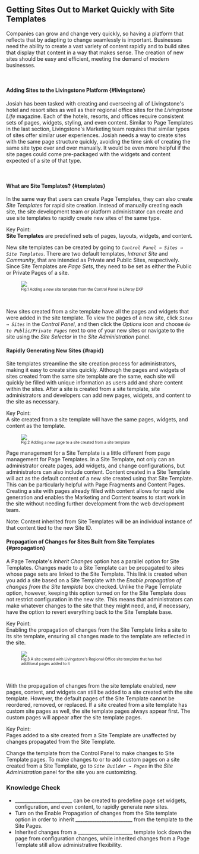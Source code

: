 ## Getting Sites Out to Market Quickly with Site Templates

Companies can grow and change very quickly, so having a platform that reflects that by adapting to change seamlessly is important. Businesses need the ability to create a vast variety of content rapidly and to build sites that display that content in a way that makes sense. The creation of new sites should be easy and efficient, meeting the demand of modern businesses.

<br/>

#### Adding Sites to the Livingstone Platform {#livingstone}

Josiah has been tasked with creating and overseeing all of Livingstone's hotel and resort sites as well as their regional office sites for the _Livingstone Life_ magazine. Each of the hotels, resorts, and offices require consistent sets of pages, widgets, styling, and even content. Similar to Page Templates in the last section, Livingstone's Marketing team requires that similar types of sites offer similar user experiences. Josiah needs a way to create sites with the same page structure quickly, avoiding the time sink of creating the same site type over and over manually. It would be even more helpful if the site pages could come pre-packaged with the widgets and content expected of a site of that type.

<br/>

#### What are Site Templates? {#templates}

In the same way that users can create Page Templates, they can also create _Site Templates_ for rapid site creation. Instead of manually creating each site, the site development team or platform administrator can create and use site templates to rapidly create new sites of the same type.

<div class="key-point">
Key Point: <br />
<b>Site Templates</b> are predefined sets of pages, layouts, widgets, and content.
</div>

New site templates can be created by going to _`Control Panel → Sites → Site Templates`_. There are two default templates, _Intranet Site_ and _Community_, that are intended as Private and Public Sites, respectively. Since Site Templates are _Page Sets_, they need to be set as either the Public or Private Pages of a site.

<figure>
	<img src="../images/lecture-images/new-site-template.png" style="max-height: 20%" />
	<figcaption style="font-size: x-small">Fig.1 Adding a new site template from the Control Panel in Liferay DXP</figcaption>
</figure>

<br />

New sites created from a site template have all the pages and widgets that were added in the site template. To view the pages of a new site, click _`Sites → Sites`_ in the _Control Panel_, and then click the _Options_ icon and choose _`Go to Public/Private Pages`_ next to one of your new sites or navigate to the site using the _Site Selector_ in the _Site Administration_ panel.

#### Rapidly Generating New Sites {#rapid}

Site templates streamline the site creation process for administrators, making it easy to create sites quickly. Although the pages and widgets of sites created from the same site template are the same, each site will quickly be filled with unique information as users add and share content within the sites. After a site is created from a site template, site administrators and developers can add new pages, widgets, and content to the site as necessary.

<div class="key-point">
Key Point: <br />
A site created from a site template will have the same pages, widgets, and content as the template.
</div>

<figure>
	<img src="../images/lecture-images/new-page-site-template.png" style="max-height: 27%" />
	<figcaption style="font-size: x-small">Fig.2 Adding a new page to a site created from a site template</figcaption>
</figure>

Page management for a Site Template is a little different from page management for Page Templates. In a Site Template, not only can an administrator create pages, add widgets, and change configurations, but administrators can also include content. Content created in a Site Template will act as the default content of a new site created using that Site Template. This can be particularly helpful with Page Fragments and Content Pages. Creating a site with pages already filled with content allows for rapid site generation and enables the Marketing and Content teams to start work in the site without needing further development from the web development team.

<div class="note">
Note: Content inherited from Site Templates will be an individual instance of that content tied to the new Site ID. 
</div>

#### Propagation of Changes for Sites Built from Site Templates {#propagation}

A Page Template's _Inherit Changes_ option has a parallel option for Site Templates. Changes made to a Site Template can be propagated to sites whose page sets are linked to the Site Template. This link is created when you add a site based on a Site Template with the _Enable propagation of changes from the Site template_ box checked. Unlike the Page Template option, however, keeping this option turned on for the Site Template does not restrict configuration in the new site. This means that administrators can make whatever changes to the site that they might need, and, if necessary, have the option to revert everything back to the Site Template base.

<div class="key-point">
Key Point: <br />
Enabling the propagation of changes from the Site Template links a site to its site template, ensuring all changes made to the template are reflected in the site.
</div>

<figure>
	<img src="../images/lecture-images/site-template-with-apps.png" style="max-height: 100%" />
	<figcaption style="font-size: x-small">Fig.3 A site created with Livingstone's Regional Office site template that has had additional pages added to it</figcaption>
</figure>

<br />

With the propagation of changes from the site template enabled, new pages, content, and widgets can still be added to a site created with the site template. However, the default pages of the Site Template cannot be reordered, removed, or replaced. If a site created from a site template has custom site pages as well, the site template pages always appear first. The custom pages will appear after the site template pages.

<div class="key-point">
Key Point: <br />
Pages added to a site created from a Site Template are unaffected by changes propagated from the Site Template.
</div>

Change the template from the Control Panel to make changes to Site Template pages. To make changes to or to add custom pages on a site created from a Site Template, go to _`Site Builder → Pages`_ in the _Site Administration_ panel for the site you are customizing.

<div class="summary">
<h3>Knowledge Check</h3>
	<ul>
	  <li>________________________ can be created to predefine page set widgets, configuration, and even content, to rapidly generate new sites.</li>
	  <li>Turn on the Enable Propagation of changes from the Site template option in order to inherit ________________________ from the template to the Site Pages.</li>
	  <li>Inherited changes from a _______________________ template lock down the page from configuration changes, while inherited changes from a Page Template still allow administrative flexibility.</li>
	</ul>
</div>
